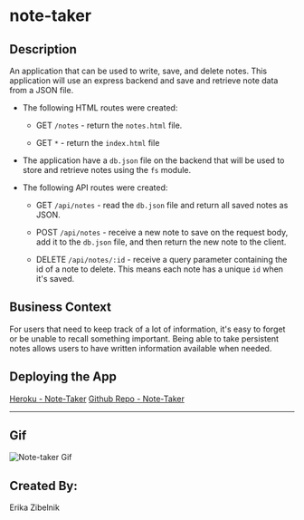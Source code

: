# note-taker

## Description

An application that can be used to write, save, and delete notes. This application will use an express backend and save and retrieve note data from a JSON file.

* The following HTML routes were created:

  * GET `/notes` - return the `notes.html` file.

  * GET `*` - return the `index.html` file

* The application have a `db.json` file on the backend that will be used to store and retrieve notes using the `fs` module.

* The following API routes were created:

  * GET `/api/notes` - read the `db.json` file and return all saved notes as JSON.

  * POST `/api/notes` - receive a new note to save on the request body, add it to the `db.json` file, and then return the new note to the client.

  * DELETE `/api/notes/:id` - receive a query parameter containing the id of a note to delete. This means each note has a unique `id` when it's saved. 

## Business Context

For users that need to keep track of a lot of information, it's easy to forget or be unable to recall something important. Being able to take persistent notes allows users to have written information available when needed.

## Deploying the App

[Heroku - Note-Taker](https://safe-plains-93574.herokuapp.com/notes)
[Github Repo - Note-Taker](https://github.com/eschiavoni2/note-taker)

- - -

## Gif

![Note-taker Gif](note.gif) 


## Created By:
Erika Zibelnik
